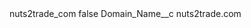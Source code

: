 <?xml version="1.0" encoding="UTF-8"?>
<CustomMetadata xmlns="http://soap.sforce.com/2006/04/metadata" xmlns:xsi="http://www.w3.org/2001/XMLSchema-instance" xmlns:xsd="http://www.w3.org/2001/XMLSchema">
    <label>nuts2trade_com</label>
    <protected>false</protected>
    <values>
        <field>Domain_Name__c</field>
        <value xsi:type="xsd:string">nuts2trade.com</value>
    </values>
</CustomMetadata>

